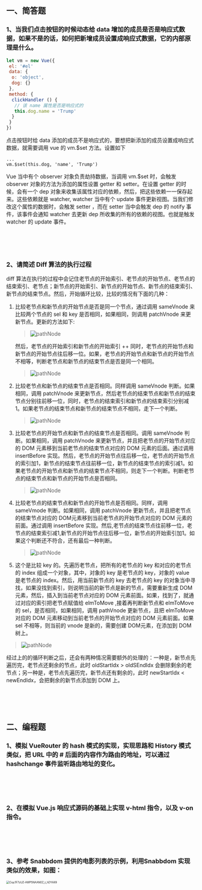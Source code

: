 ## 一、简答题

### 1、当我们点击按钮的时候动态给 data 增加的成员是否是响应式数据，如果不是的话，如何把新增成员设置成响应式数据，它的内部原理是什么。

```js
let vm = new Vue({
 el: '#el'
 data: {
  o: 'object',
  dog: {}
 },
 method: {
  clickHandler () {
   // 该 name 属性是否是响应式的
   this.dog.name = 'Trump'
  }
 }
})
```
点击按钮时给 data 添加的成员不是响应式的，要想把新添加的成员设置成响应式数据，就需要调用 vue 的 vm.$set 方法。设置如下
```angular2html
...
vm.$set(this.dog, 'name', 'Trump')
```
Vue 当中有个 observer 对象负责劫持数据，当调用 vm.$set 时，会触发 observer 对象的方法为添加的属性设置 getter 和 setter。在设置 getter 的时候，会有一个 dep 对象来收集该属性对应的依赖，然后，把这些依赖一一保存起来。这些依赖就是 watcher, watcher 当中有个 update 事件更新视图。当我们修改这个属性的数据时，会触发 setter ，而在 setter 当中会触发 dep 的 notify 事件，该事件会通知 watcher 去更新 dep 所收集的所有的依赖的视图。也就是触发 watcher 的 update 事件。
 　

　

　



### 2、请简述 Diff 算法的执行过程
diff 算法在执行的过程中会记住老节点的开始索引、老节点的开始节点、老节点的结束索引、老节点；新节点的开始索引、新节点的开始节点、新节点的结束索引、新节点的结束节点。然后，开始循环比较，比较的情况有下面的几种：
1. 比较老节点和新节点的开始节点是否是同一个节点，通过调用 sameVnode 来比较两个节点的 sel 和 key 是否相同，如果相同，则调用 patchVnode 来更新节点。更新的方法如下:<br />
   > ![pathNode](images/pathVnode.png)<br />
   >
   然后，老节点的开始索引和新节点的开始索引 ++ 同时，老节点的开始节点和新节点的开始节点往后移一位。如果，老节点的开始节点和新节点的开始节点不相等，判断老节点和新节点的结束节点是否是同一个相同。
   >![pathNode](images/start.jpg)
2. 比较老节点和新节点的结束节点是否相同。同样调用 sameVnode 判断。如果相同，调用 patchVnode 来更新节点，然后老节点的结束节点和新节点的结束节点分别往前移一位，同时，老节点的结束索引和新节点的结束索引分别减1。如果老节点的结束节点和新节点的结束节点不相同，走下一个判断。
   >![pathNode](images/end.jpg)
3. 比较老节点的开始节点和新节点的结束节点是否相同。调用 sameVnode 判断。如果相同，调用 patchVnode 来更新节点，并且把老节点的开始节点对应的 DOM 元素移到当前老节点的结束节点对应的 DOM 元素的后面。通过调用 insertBefore 实现。然后，老节点的开始节点往后移一位，老节点的开始节点的索引加1，新节点的结束节点往前移一位，新节点的结束节点的索引减1。如果老节点的开始节点和新节点的结束节点不相同，则走下一个判断。判断老节点的结束节点和新节点的开始节点是否相同。
   >![pathNode](images/startEnd.jpg)
4. 比较老节点的结束节点和新节点的开始节点是否相同。同样，调用 sameVmode 判断。如果相同，调用 patchVnode 更新节点，并且把老节点的结束节点对应的 DOM元素移到当前老节点的开始节点对应的 DOM 元素的前面。通过调用 insertBefore 实现。然后,老节点的结束节点往前移一位，老节点的结束索引减1,新节点的开始节点往后移一位，新节点的开始索引加1。如果这个判断还不符合，还有最后一种判断。
   >![pathNode](images/endStart.jpg)
5. 这个是比较 key 的。先遍历老节点，把所有的老节点的 key 和对应的老节点的 index 组成一个对象，其中，对象的 key 是老节点的 key，对象的 value 是老节点的 index。然后，用当前新节点的 key 去老节点的 key 的对象当中寻找，如果没找到索引，则说明当前的新节点是新的节点，需要重新生成 DOM 元素，然后，插入到当前老节点对应的 DOM 元素前面。如果，找到了，就通过对应的索引把老节点赋值给 elmToMove ,接着再判断新节点和 elmToMove 的 sel，是否相同，如果相同，调用 pathVnode 更新节点，且把 elmToMove 对应的 DOM 元素移动到当前老节点的开始节点对应的 DOM 元素前面。如果 sel 不相等，则当前的 vnode 是新的，需要创建 DOM元素，在添加到 DOM 树上。
 >![pathNode](images/key.jpg)

经过上的的循环判断之后，还会有两种情况需要额外的处理的：一种是，新节点先遍历完，老节点还剩余的节点，此时 oldStartIdx > oldSEndIdx 会删除剩余的老节点；另一种是，老节点先遍历完，新节点还有剩余的，此时 newStartIdx < newEndIdx，会把剩余的新节点添加到 DOM 上。

　

　



 

## 二、编程题

### 1、模拟 VueRouter 的 hash 模式的实现，实现思路和 History 模式类似，把 URL 中的 # 后面的内容作为路由的地址，可以通过 hashchange 事件监听路由地址的变化。

 　

　

### 2、在模拟 Vue.js 响应式源码的基础上实现 v-html 指令，以及 v-on 指令。

 　

　

### 3、参考 Snabbdom 提供的电影列表的示例，利用Snabbdom 实现类似的效果，如图：

<img src="images/Ciqc1F7zUZ-AWP5NAAN0Z_t_hDY449.png" alt="Ciqc1F7zUZ-AWP5NAAN0Z_t_hDY449" style="zoom:50%;" />

